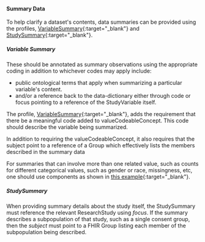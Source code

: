 #### Summary Data

To help clarify a dataset's contents, data summaries can be provided using the profiles, [VariableSummary](StructureDefinition-variable-summary.html){:target="_blank"} and [StudySummary](StructureDefinition-study-summary.html){:target="_blank"}. 

##### Variable Summary
These should be annotated as summary observations using the appropriate coding in addition to whichever codes may apply include:
* public ontological terms that apply when summarizing a particular variable's content.
* and/or a reference back to the data-dictionary either through code or focus pointing to a reference of the StudyVariable itself.  

The profile, [VariableSummary](StructureDefinition-variable-summary.html){:target="_blank"}, adds the requirement that there be a meaningful code added to valueCodeableConcept. This code should describe the variable being summarized. 

In addition to requiring the valueCodeableConcept, it also requires that the subject point to a reference of a Group which effectively lists the members described in the summary data

For summaries that can involve more than one related value, such as counts for different categorical values, such as gender or race, missingness, etc, one should use components as shown in [this example](Observation-example-summary-gender.html){:target="_blank"}.

##### StudySummary
When providing summary details about the study itself, the StudySummary must reference the relevant ResearchStudy using _focus_. If the summary describes a subpopulation of that study, such as a single consent group, then the _subject_ must point to a FHIR Group listing each member of the subpopulation being described. 